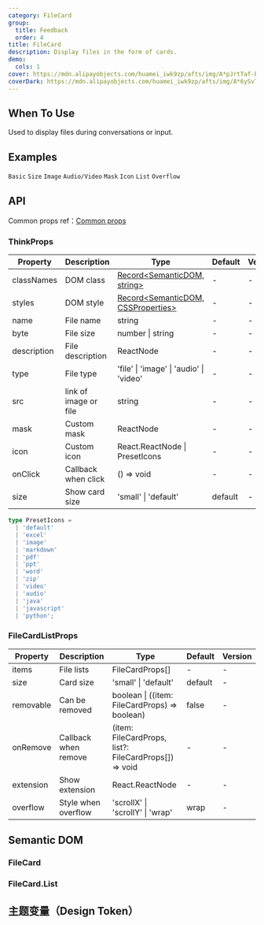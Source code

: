 ```yaml
---
category: FileCard
group:
  title: Feedback
  order: 4
title: FileCard
description: Display files in the form of cards.
demo:
  cols: 1
cover: https://mdn.alipayobjects.com/huamei_iwk9zp/afts/img/A*pJrtTaf-bWAAAAAAAAAAAAAADgCCAQ/original
coverDark: https://mdn.alipayobjects.com/huamei_iwk9zp/afts/img/A*6ySvTqb7XhkAAAAAAAAAAAAADgCCAQ/original
---
```


## When To Use

Used to display files during conversations or input.

## Examples

<!-- prettier-ignore -->
<code src="./demo/basic.tsx">Basic</code>
<code src="./demo/size.tsx">Size</code>
<code src="./demo/image.tsx">Image</code>
<code src="./demo/audio.tsx">Audio/Video</code>
<code src="./demo/mask.tsx">Mask</code>
<code src="./demo/icon.tsx">Icon</code>
<code src="./demo/list.tsx">List</code>
<code src="./demo/overflow.tsx">Overflow</code>

## API

Common props ref：[Common props](/docs/react/common-props)

### ThinkProps

| Property | Description | Type | Default | Version |
| --- | --- | --- | --- | --- |
| classNames | DOM class | [Record<SemanticDOM, string>](#semantic-dom) | - | - |
| styles | DOM style | [Record<SemanticDOM, CSSProperties>](#semantic-dom) | - | - |
| name | File name | string | - | - |
| byte | File size | number \| string | - | - |
| description | File description | ReactNode | - | - |
| type | File type | 'file' \| 'image' \| 'audio' \| 'video' | - | - |
| src | link of image or file | string | - | - |
| mask | Custom mask | ReactNode | - | - |
| icon | Custom icon | React.ReactNode \| PresetIcons | - | - |
| onClick | Callback when click | () => void | - | - |
| size | Show card size | 'small' \| 'default' | default | - |

```typescript
type PresetIcons =
  | 'default'
  | 'excel'
  | 'image'
  | 'markdown'
  | 'pdf'
  | 'ppt'
  | 'word'
  | 'zip'
  | 'video'
  | 'audio'
  | 'java'
  | 'javascript'
  | 'python';
```

### FileCardListProps

| Property | Description | Type | Default | Version |
| --- | --- | --- | --- | --- |
| items | File lists | FileCardProps[] | - | - |
| size | Card size | 'small' \| 'default' | default | - |
| removable | Can be removed | boolean \| ((item: FileCardProps) => boolean) | false | - |
| onRemove | Callback when remove | (item: FileCardProps, list?: FileCardProps[]) => void | - | - |
| extension | Show extension | React.ReactNode | - | - |
| overflow | Style when overflow | 'scrollX' \| 'scrollY' \| 'wrap' | wrap | - |

## Semantic DOM

### FileCard

<code src="./demo/_semantic.tsx" simplify="true"></code>

### FileCard.List

<code src="./demo/_semantic-list.tsx" simplify="true"></code>

## 主题变量（Design Token）

<ComponentTokenTable component="FileCard"></ComponentTokenTable>
